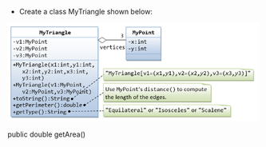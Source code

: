 * Create a class MyTriangle shown below:

![MyTriangle class Definition](triangle.png)

public double getArea()
